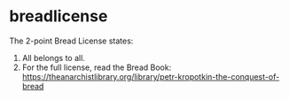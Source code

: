 # breadlicense
The 2-point Bread License states:

1. All belongs to all.
2. For the full license, read the Bread Book: https://theanarchistlibrary.org/library/petr-kropotkin-the-conquest-of-bread
